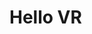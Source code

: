 # Hello VR

<div id="example"></div>

<script type="application/javascript">
  new Vue({
    el: '#example',
    template: '<live-code class="full" :template="code" mode="html>iframe" :debounce="200" />',
    data: {
      code: stripIndent(`
        <script src="${location.origin+location.pathname}global.js"><\/script>

        <lume-scene webgl vr>
          <lume-box
              id="node"
              size="80 80 80"
              align-point="0.5 0.5 0.5"
              mount-point="0.5 0.5 0.5"
              position="0 0 -500"
              rotation="30 30 30"
              color="deeppink">
          </lume-box>

          <lume-point-light
              align-point="0.5 0.5 0.5"
              mount-point="0.5 0.5 0.5"
              position="-200 0 0"
              color="white">
          </lume-point-light>
        </lume-scene>

        <style>
          html, body {
            margin: 0; padding: 0;
            height: 100%; width: 100%;
          }
          lume-scene {
            background: black;
          }
        <\/style>

        <script>
          LUME.defineElements()
          node.rotation = (x, y, z) => [x, ++y, z]
        <\/script>
      `)
    },
  })
</script>

